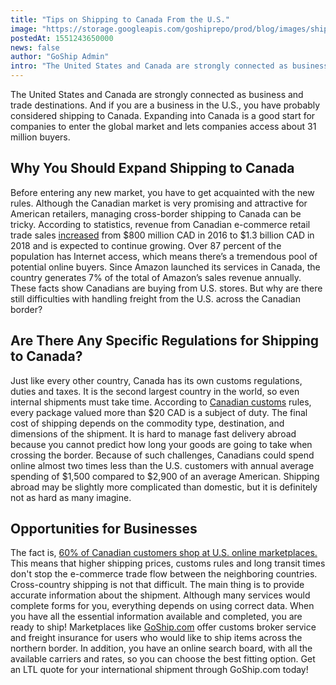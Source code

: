 ```yaml
---
title: "Tips on Shipping to Canada From the U.S."
image: "https://storage.googleapis.com/goshiprepo/prod/blog/images/shipping-to-canada-from-the-us.jpg"
postedAt: 1551243650000
news: false
author: "GoShip Admin"
intro: "The United States and Canada are strongly connected as business and trade destinations. And if you are a business in the U.S., you have probably considered shipping to Canada. Expanding into Canada is a good start for companies to enter the global market and lets companies access about 31 million buyers. \n\nWhy You Should Expand Shipping to Canada\n-\n\nBefore entering any new market, you have to get acquainted with the new rules. Although the Canadian market is very promising and attractive for American retail"
---
```

The United States and Canada are strongly connected as business and trade destinations. And if you are a business in the U.S., you have probably considered shipping to Canada. Expanding into Canada is a good start for companies to enter the global market and lets companies access about 31 million buyers.

Why You Should Expand Shipping to Canada
----------------------------------------

Before entering any new market, you have to get acquainted with the new rules. Although the Canadian market is very promising and attractive for American retailers, managing cross-border shipping to Canada can be tricky. According to statistics, revenue from Canadian e-commerce retail trade sales [increased](https://www.statista.com/statistics/731190/monthly-e-commerce-retail-trade-sales-canada/) from $800 million CAD in 2016 to $1.3 billion CAD in 2018 and is expected to continue growing. Over 87 percent of the population has Internet access, which means there’s a tremendous pool of potential online buyers. Since Amazon launched its services in Canada, the country generates 7% of the total of Amazon’s sales revenue annually. These facts show Canadians are buying from U.S. stores. But why are there still difficulties with handling freight from the U.S. across the Canadian border?

Are There Any Specific Regulations for Shipping to Canada?
----------------------------------------------------------

Just like every other country, Canada has its own customs regulations, duties and taxes. It is the second largest country in the world, so even internal shipments must take time. According to [Canadian customs](https://www.cbsa-asfc.gc.ca/menu-eng.html) rules, every package valued more than $20 CAD is a subject of duty. The final cost of shipping depends on the commodity type, destination, and dimensions of the shipment. It is hard to manage fast delivery abroad because you cannot predict how long your goods are going to take when crossing the border. Because of such challenges, Canadians could spend online almost two times less than the U.S. customers with annual average spending of $1,500 compared to $2,900 of an average American. Shipping abroad may be slightly more complicated than domestic, but it is definitely not as hard as many imagine.

Opportunities for Businesses
----------------------------

The fact is, [60% of Canadian customers shop at U.S. online marketplaces.](https://canadiansinternet.com/state-ecommerce-canada-numbers/) This means that higher shipping prices, customs rules and long transit times don't stop the e-commerce trade flow between the neighboring countries. Cross-country shipping is not that difficult. The main thing is to provide accurate information about the shipment. Although many services would complete forms for you, everything depends on using correct data. When you have all the essential information available and completed, you are ready to ship! Marketplaces like [GoShip.com](https://www.goship.com/) offer customs broker service and freight insurance for users who would like to ship items across the northern border. In addition, you have an online search board, with all the available carriers and rates, so you can choose the best fitting option. Get an LTL quote for your international shipment through GoShip.com today!
